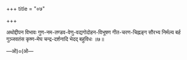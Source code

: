 +++
title = "०७"

+++

अथोद्दीपन विभावः गुण-नम-तण्डव-वेणु-वद्यगोदोहन-विभूषण गीत-चरण-चिह्नङ्ग सौरभ्य निर्मल्य बर्ह गुञ्जवतंस कृष्ण-मेघ चन्द्र-दर्शनादि भेदद् बहुविधः ॥७॥

—ओ)०(ओ—
